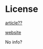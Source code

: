 # License

[article??](https://hal.archives-ouvertes.fr/hal-01697081/file/2017_Giacomoni_ICPH_Québec.pdf)


[website](http://phytohub.eu/about)

No info?